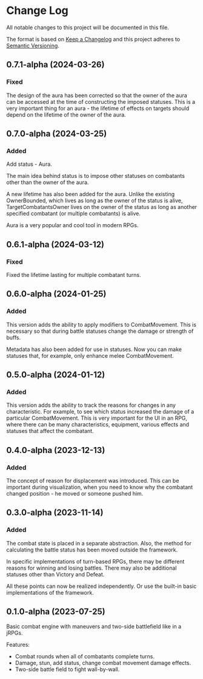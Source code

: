 # Change Log
All notable changes to this project will be documented in this file.
 
The format is based on [Keep a Changelog](http://keepachangelog.com/)
and this project adheres to [Semantic Versioning](http://semver.org/).

## 0.7.1-alpha (2024-03-26)

### Fixed

The design of the aura has been corrected so that the owner of the aura can be accessed at the time of constructing the imposed statuses. This is a very important thing for an aura - the lifetime of effects on targets should depend on the lifetime of the owner of the aura.

## 0.7.0-alpha (2024-03-25)

### Added

Add status - Aura.

The main idea behind status is to impose other statuses on combatants other than the owner of the aura.

A new lifetime has also been added for the aura. Unlike the existing OwnerBounded, which lives as long as the owner of the status is alive, TargetCombatantsOwner lives on the owner of the status as long as another specified combatant (or multiple combatants) is alive.

Aura is a very popular and cool tool in modern RPGs.

## 0.6.1-alpha (2024-03-12)

### Fixed

Fixed the lifetime lasting for multiple combatant turns.

## 0.6.0-alpha (2024-01-25)

### Added

This version adds the ability to apply modifiers to CombatMovement. This is necessary so that during battle statuses change the damage or strength of buffs.

Metadata has also been added for use in statuses. Now you can make statuses that, for example, only enhance melee CombatMovement.

## 0.5.0-alpha (2024-01-12)

### Added

This version adds the ability to track the reasons for changes in any characteristic. For example, to see which status increased the damage of a particular CombatMovement. This is very important for the UI in an RPG, where there can be many characteristics, equipment, various effects and statuses that affect the combatant.

## 0.4.0-alpha (2023-12-13)

### Added

The concept of reason for displacement was introduced. This can be important during visualization, when you need to know why the combatant changed position - he moved or someone pushed him.

## 0.3.0-alpha (2023-11-14)

### Added

The combat state is placed in a separate abstraction. Also, the method for calculating the battle status has been moved outside the framework.

In specific implementations of turn-based RPGs, there may be different reasons for winning and losing battles. There may also be additional statuses other than Victory and Defeat.

All these points can now be realized independently. Or use the built-in basic implementations of the framework.

## 0.1.0-alpha (2023-07-25)
  
Basic combat engine with maneuvers and two-side battlefield like in a jRPGs.

Features:
*   Combat rounds when all of combatants complete turns.
*   Damage, stun, add status, change combat movement damage effects.
*   Two-side battle field to fight wall-by-wall.